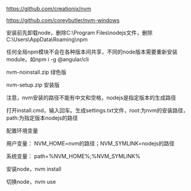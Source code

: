 https://github.com/creationix/nvm

https://github.com/coreybutler/nvm-windows

安装前先卸载node，删除C:\Program Files\nodejs文件，删除C:\Users<user>\AppData\Roaming\npm
  
任何全局npm模块不会在各种版本间共享，不同的node版本需要重新安装module，如npm i -g @angular/cli

nvm-noinstall.zip 绿色版

nvm-setup.zip 安装版

注意，nvm安装的路径不能有中文和空格，nodejs是指定版本的生成路径

打开install.cmd，输入回车。生成settings.txt文件，root:为nvm的安装路径，path:为指定版本nodejs的路径

配置环境变量

用户变量： NVM_HOME=nvm的路径；NVM_SYMLINK=nodejs的路径

系统变量： path=%NVM_HOME%;%NVM_SYMLINK%

安装node，nvm install <version>
  
切换node，nvm use <version>
